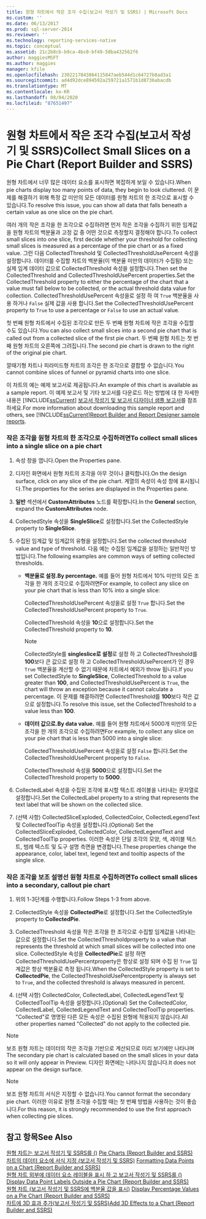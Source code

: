 ```yaml
---
title: 원형 차트에서 작은 조각 수집(보고서 작성기 및 SSRS) | Microsoft Docs
ms.custom: ''
ms.date: 06/13/2017
ms.prod: sql-server-2014
ms.reviewer: ''
ms.technology: reporting-services-native
ms.topic: conceptual
ms.assetid: 21c2b8cb-b9ca-4bc0-bf49-50ba432562f6
author: maggiesMSFT
ms.author: maggies
manager: kfile
ms.openlocfilehash: 2302217843864115847aeb544d1c64727b8ad3a1
ms.sourcegitcommit: ad4d92dce894592a259721a1571b1d8736abacdb
ms.translationtype: MT
ms.contentlocale: ko-KR
ms.lasthandoff: 08/04/2020
ms.locfileid: "87651497"
---
```

# <a name="collect-small-slices-on-a-pie-chart-report-builder-and-ssrs"></a><span data-ttu-id="997b0-102">원형 차트에서 작은 조각 수집(보고서 작성기 및 SSRS)</span><span class="sxs-lookup"><span data-stu-id="997b0-102">Collect Small Slices on a Pie Chart (Report Builder and SSRS)</span></span>
  <span data-ttu-id="997b0-103">원형 차트에서 너무 많은 데이터 요소를 표시하면 복잡하게 보일 수 있습니다.</span><span class="sxs-lookup"><span data-stu-id="997b0-103">When pie charts display too many points of data, they begin to look cluttered.</span></span> <span data-ttu-id="997b0-104">이 문제를 해결하기 위해 특정 값 미만의 모든 데이터를 원형 차트의 한 조각으로 표시할 수 있습니다.</span><span class="sxs-lookup"><span data-stu-id="997b0-104">To resolve this issue, you can show all data that falls beneath a certain value as one slice on the pie chart.</span></span>  
  
 <span data-ttu-id="997b0-105">여러 개의 작은 조각을 한 조각으로 수집하려면 먼저 작은 조각을 수집하기 위한 임계값을 원형 차트의 백분율과 고정 값 중 어떤 것으로 측정할지 결정해야 합니다.</span><span class="sxs-lookup"><span data-stu-id="997b0-105">To collect small slices into one slice, first decide whether your threshold for collecting small slices is measured as a percentage of the pie chart or as a fixed value.</span></span> <span data-ttu-id="997b0-106">그런 다음 CollectedThreshold 및 CollectedThresholdUsePercent 속성을 설정합니다. 데이터를 수집할 차트의 백분율(이 백분율 미만의 데이터가 수집됨) 또는 실제 임계 데이터 값으로 CollectedThreshold 속성을 설정합니다.</span><span class="sxs-lookup"><span data-stu-id="997b0-106">Then set the CollectedThreshold and CollectedThresholdUsePercent properties.Set the CollectedThreshold property to either the percentage of the chart that a value must fall below to be collected, or the actual threshold data value for collection.</span></span> <span data-ttu-id="997b0-107">CollectedThresholdUsePercent 속성을로 설정 하 여 `True` 백분율을 사용 하거나 `False` 실제 값을 사용 합니다.</span><span class="sxs-lookup"><span data-stu-id="997b0-107">Set the CollectedThresholdUsePercent property to `True` to use a percentage or `False` to use an actual value.</span></span>  
  
 <span data-ttu-id="997b0-108">첫 번째 원형 차트에서 수집된 조각으로 만든 두 번째 원형 차트에 작은 조각을 수집할 수도 있습니다.</span><span class="sxs-lookup"><span data-stu-id="997b0-108">You can also collect small slices into a second pie chart that is called out from a collected slice of the first pie chart.</span></span> <span data-ttu-id="997b0-109">두 번째 원형 차트는 첫 번째 원형 차트의 오른쪽에 그려집니다.</span><span class="sxs-lookup"><span data-stu-id="997b0-109">The second pie chart is drawn to the right of the original pie chart.</span></span>  
  
 <span data-ttu-id="997b0-110">깔때기형 차트나 피라미드형 차트의 조각은 한 조각으로 결합할 수 없습니다.</span><span class="sxs-lookup"><span data-stu-id="997b0-110">You cannot combine slices of funnel or pyramid charts into one slice.</span></span>  
  
 <span data-ttu-id="997b0-111">이 차트의 예는 예제 보고서로 제공됩니다.</span><span class="sxs-lookup"><span data-stu-id="997b0-111">An example of this chart is available as a sample report.</span></span> <span data-ttu-id="997b0-112">이 예제 보고서 및 기타 보고서를 다운로드 하는 방법에 대 한 자세한 내용은 [!INCLUDE[ssCurrent](../../includes/sscurrent-md.md)] [보고서 작성기 및 보고서 디자이너 샘플 보고서](https://go.microsoft.com/fwlink/?LinkId=198283)를 참조 하세요.</span><span class="sxs-lookup"><span data-stu-id="997b0-112">For more information about downloading this sample report and others, see [!INCLUDE[ssCurrent](../../includes/sscurrent-md.md)][Report Builder and Report Designer sample reports](https://go.microsoft.com/fwlink/?LinkId=198283).</span></span>  
  
### <a name="to-collect-small-slices-into-a-single-slice-on-a-pie-chart"></a><span data-ttu-id="997b0-113">작은 조각을 원형 차트의 한 조각으로 수집하려면</span><span class="sxs-lookup"><span data-stu-id="997b0-113">To collect small slices into a single slice on a pie chart</span></span>  
  
1.  <span data-ttu-id="997b0-114">속성 창을 엽니다.</span><span class="sxs-lookup"><span data-stu-id="997b0-114">Open the Properties pane.</span></span>  
  
2.  <span data-ttu-id="997b0-115">디자인 화면에서 원형 차트의 조각을 아무 것이나 클릭합니다.</span><span class="sxs-lookup"><span data-stu-id="997b0-115">On the design surface, click on any slice of the pie chart.</span></span> <span data-ttu-id="997b0-116">계열의 속성이 속성 창에 표시됩니다.</span><span class="sxs-lookup"><span data-stu-id="997b0-116">The properties for the series are displayed in the Properties pane.</span></span>  
  
3.  <span data-ttu-id="997b0-117">**일반** 섹션에서 **CustomAttributes** 노드를 확장합니다.</span><span class="sxs-lookup"><span data-stu-id="997b0-117">In the **General** section, expand the **CustomAttributes** node.</span></span>  
  
4.  <span data-ttu-id="997b0-118">CollectedStyle 속성을 **SingleSlice**로 설정합니다.</span><span class="sxs-lookup"><span data-stu-id="997b0-118">Set the CollectedStyle property to **SingleSlice**.</span></span>  
  
5.  <span data-ttu-id="997b0-119">수집된 임계값 및 임계값의 유형을 설정합니다.</span><span class="sxs-lookup"><span data-stu-id="997b0-119">Set the collected threshold value and type of threshold.</span></span> <span data-ttu-id="997b0-120">다음 예는 수집된 임계값을 설정하는 일반적인 방법입니다.</span><span class="sxs-lookup"><span data-stu-id="997b0-120">The following examples are common ways of setting collected thresholds.</span></span>  
  
    -   <span data-ttu-id="997b0-121">**백분율로 설정.**</span><span class="sxs-lookup"><span data-stu-id="997b0-121">**By percentage.**</span></span> <span data-ttu-id="997b0-122">예를 들어 원형 차트에서 10% 미만의 모든 조각을 한 개의 조각으로 수집하려면</span><span class="sxs-lookup"><span data-stu-id="997b0-122">For example, to collect any slice on your pie chart that is less than 10% into a single slice:</span></span>  
  
         <span data-ttu-id="997b0-123">CollectedThresholdUsePercent 속성을로 설정 `True` 합니다.</span><span class="sxs-lookup"><span data-stu-id="997b0-123">Set the CollectedThresholdUsePercent property to `True`.</span></span>  
  
         <span data-ttu-id="997b0-124">CollectedThreshold 속성을 **10**으로 설정합니다.</span><span class="sxs-lookup"><span data-stu-id="997b0-124">Set the CollectedThreshold property to **10**.</span></span>  
  
        > [!NOTE]  
        >  <span data-ttu-id="997b0-125">CollectedStyle를 **singleslice로 설정**로 설정 하 고 CollectedThreshold를 **100**보다 큰 값으로 설정 하 고 CollectedThresholdUsePercent가 인 경우 `True` 백분율을 계산할 수 없기 때문에 차트에서 예외가 throw 됩니다.</span><span class="sxs-lookup"><span data-stu-id="997b0-125">If you set CollectedStyle to **SingleSlice**, CollectedThreshold to a value greater than **100**, and CollectedThresholdUsePercent is `True`, the chart will throw an exception because it cannot calculate a percentage.</span></span> <span data-ttu-id="997b0-126">이 문제를 해결하려면 CollectedThreshold를 **100**보다 작은 값으로 설정합니다.</span><span class="sxs-lookup"><span data-stu-id="997b0-126">To resolve this issue, set the CollectedThreshold to a value less than **100**.</span></span>  
  
    -   <span data-ttu-id="997b0-127">**데이터 값으로.**</span><span class="sxs-lookup"><span data-stu-id="997b0-127">**By data value.**</span></span> <span data-ttu-id="997b0-128">예를 들어 원형 차트에서 5000개 미만의 모든 조각을 한 개의 조각으로 수집하려면</span><span class="sxs-lookup"><span data-stu-id="997b0-128">For example, to collect any slice on your pie chart that is less than 5000 into a single slice:</span></span>  
  
         <span data-ttu-id="997b0-129">CollectedThresholdUsePercent 속성을로 설정 `False` 합니다.</span><span class="sxs-lookup"><span data-stu-id="997b0-129">Set the CollectedThresholdUsePercent property to `False`.</span></span>  
  
         <span data-ttu-id="997b0-130">CollectedThreshold 속성을 **5000**으로 설정합니다.</span><span class="sxs-lookup"><span data-stu-id="997b0-130">Set the CollectedThreshold property to **5000**.</span></span>  
  
6.  <span data-ttu-id="997b0-131">CollectedLabel 속성을 수집된 조각에 표시할 텍스트 레이블을 나타내는 문자열로 설정합니다.</span><span class="sxs-lookup"><span data-stu-id="997b0-131">Set the CollectedLabel property to a string that represents the text label that will be shown on the collected slice.</span></span>  
  
7.  <span data-ttu-id="997b0-132">(선택 사항) CollectedSliceExploded, CollectedColor, CollectedLegendText 및 CollectedToolTip 속성을 설정합니다.</span><span class="sxs-lookup"><span data-stu-id="997b0-132">(Optional) Set the CollectedSliceExploded, CollectedColor, CollectedLegendText and CollectedToolTip properties.</span></span> <span data-ttu-id="997b0-133">이러한 속성은 단일 조각의 모양, 색, 레이블 텍스트, 범례 텍스트 및 도구 설명 측면을 변경합니다.</span><span class="sxs-lookup"><span data-stu-id="997b0-133">These properties change the appearance, color, label text, legend text and tooltip aspects of the single slice.</span></span>  
  
### <a name="to-collect-small-slices-into-a-secondary-callout-pie-chart"></a><span data-ttu-id="997b0-134">작은 조각을 보조 설명선 원형 차트로 수집하려면</span><span class="sxs-lookup"><span data-stu-id="997b0-134">To collect small slices into a secondary, callout pie chart</span></span>  
  
1.  <span data-ttu-id="997b0-135">위의 1-3단계를 수행합니다.</span><span class="sxs-lookup"><span data-stu-id="997b0-135">Follow Steps 1-3 from above.</span></span>  
  
2.  <span data-ttu-id="997b0-136">CollectedStyle 속성을 **CollectedPie**로 설정합니다.</span><span class="sxs-lookup"><span data-stu-id="997b0-136">Set the CollectedStyle property to **CollectedPie**.</span></span>  
  
3.  <span data-ttu-id="997b0-137">CollectedThreshold 속성을 작은 조각을 한 조각으로 수집할 임계값을 나타내는 값으로 설정합니다.</span><span class="sxs-lookup"><span data-stu-id="997b0-137">Set the CollectedThresholdproperty to a value that represents the threshold at which small slices will be collected into one slice.</span></span> <span data-ttu-id="997b0-138">CollectedStyle 속성을 **CollectedPie**로 설정 하면 CollectedThresholdUsePercentproperty은 항상로 설정 되며 수집 된 `True` 임계값은 항상 백분율로 측정 됩니다.</span><span class="sxs-lookup"><span data-stu-id="997b0-138">When the CollectedStyle property is set to **CollectedPie**, the CollectedThresholdUsePercentproperty is always set to `True`, and the collected threshold is always measured in percent.</span></span>  
  
4.  <span data-ttu-id="997b0-139">(선택 사항) CollectedColor, CollectedLabel, CollectedLegendText 및 CollectedToolTip 속성을 설정합니다.</span><span class="sxs-lookup"><span data-stu-id="997b0-139">(Optional) Set the CollectedColor, CollectedLabel, CollectedLegendText and CollectedToolTip properties.</span></span> <span data-ttu-id="997b0-140">"Collected"로 명명된 다른 모든 속성은 수집된 원형에 적용되지 않습니다.</span><span class="sxs-lookup"><span data-stu-id="997b0-140">All other properties named "Collected" do not apply to the collected pie.</span></span>  
  
> [!NOTE]  
>  <span data-ttu-id="997b0-141">보조 원형 차트는 데이터의 작은 조각을 기반으로 계산되므로 미리 보기에만 나타나며</span><span class="sxs-lookup"><span data-stu-id="997b0-141">The secondary pie chart is calculated based on the small slices in your data so it will only appear in Preview.</span></span> <span data-ttu-id="997b0-142">디자인 화면에는 나타나지 않습니다.</span><span class="sxs-lookup"><span data-stu-id="997b0-142">It does not appear on the design surface.</span></span>  
  
> [!NOTE]  
>  <span data-ttu-id="997b0-143">보조 원형 차트의 서식은 지정할 수 없습니다.</span><span class="sxs-lookup"><span data-stu-id="997b0-143">You cannot format the secondary pie chart.</span></span> <span data-ttu-id="997b0-144">이러한 이유로 원형 조각을 수집할 때는 첫 번째 방법을 사용하는 것이 좋습니다.</span><span class="sxs-lookup"><span data-stu-id="997b0-144">For this reason, it is strongly recommended to use the first approach when collecting pie slices.</span></span>  
  
## <a name="see-also"></a><span data-ttu-id="997b0-145">참고 항목</span><span class="sxs-lookup"><span data-stu-id="997b0-145">See Also</span></span>  
 <span data-ttu-id="997b0-146">[원형 차트는 보고서 작성기 및 SSRS를 &#40;&#41;](charts-report-builder-and-ssrs.md) </span><span class="sxs-lookup"><span data-stu-id="997b0-146">[Pie Charts &#40;Report Builder and SSRS&#41;](charts-report-builder-and-ssrs.md) </span></span>  
 <span data-ttu-id="997b0-147">[차트의 데이터 요소에 서식 지정 &#40;보고서 작성기 및 SSRS&#41;](formatting-data-points-on-a-chart-report-builder-and-ssrs.md) </span><span class="sxs-lookup"><span data-stu-id="997b0-147">[Formatting Data Points on a Chart &#40;Report Builder and SSRS&#41;](formatting-data-points-on-a-chart-report-builder-and-ssrs.md) </span></span>  
 <span data-ttu-id="997b0-148">[원형 차트 외부에 데이터 요소 레이블을 표시 하 고 보고서 작성기 및 SSRS를 &#40;&#41;](display-data-point-labels-outside-a-pie-chart-report-builder-and-ssrs.md) </span><span class="sxs-lookup"><span data-stu-id="997b0-148">[Display Data Point Labels Outside a Pie Chart &#40;Report Builder and SSRS&#41;](display-data-point-labels-outside-a-pie-chart-report-builder-and-ssrs.md) </span></span>  
 <span data-ttu-id="997b0-149">[원형 차트 &#40;보고서 작성기 및 SSRS에 백분율 값을 표시&#41;](display-percentage-values-on-a-pie-chart-report-builder-and-ssrs.md) </span><span class="sxs-lookup"><span data-stu-id="997b0-149">[Display Percentage Values on a Pie Chart &#40;Report Builder and SSRS&#41;](display-percentage-values-on-a-pie-chart-report-builder-and-ssrs.md) </span></span>  
 [<span data-ttu-id="997b0-150">차트에 3D 효과 추가&#40;보고서 작성기 및 SSRS&#41;</span><span class="sxs-lookup"><span data-stu-id="997b0-150">Add 3D Effects to a Chart &#40;Report Builder and SSRS&#41;</span></span>](chart-effects-add-3d-effects-report-builder.md)  
  
  
